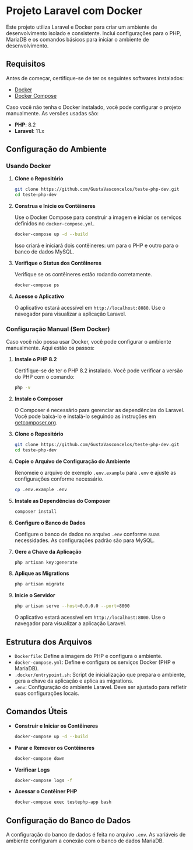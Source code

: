 # Projeto Laravel com Docker

Este projeto utiliza Laravel e Docker para criar um ambiente de desenvolvimento isolado e consistente. Inclui configurações para o PHP, MariaDB e os comandos básicos para iniciar o ambiente de desenvolvimento.

## Requisitos

Antes de começar, certifique-se de ter os seguintes softwares instalados:
- [Docker](https://docs.docker.com/get-docker/)
- [Docker Compose](https://docs.docker.com/compose/install/)

Caso você não tenha o Docker instalado, você pode configurar o projeto manualmente. As versões usadas são:
- **PHP**: 8.2
- **Laravel**: 11.x

## Configuração do Ambiente

### Usando Docker

1. **Clone o Repositório**

    ```sh
    git clone https://github.com/GustaVasconcelos/teste-php-dev.git
    cd teste-php-dev
    ```

2. **Construa e Inicie os Contêineres**

    Use o Docker Compose para construir a imagem e iniciar os serviços definidos no `docker-compose.yml`.

    ```sh
    docker-compose up -d --build
    ```

    Isso criará e iniciará dois contêineres: um para o PHP e outro para o banco de dados MySQL.

3. **Verifique o Status dos Contêineres**

    Verifique se os contêineres estão rodando corretamente.

    ```sh
    docker-compose ps
    ```

4. **Acesse o Aplicativo**

    O aplicativo estará acessível em `http://localhost:8080`. Use o navegador para visualizar a aplicação Laravel.

### Configuração Manual (Sem Docker)

Caso você não possa usar Docker, você pode configurar o ambiente manualmente. Aqui estão os passos:

1. **Instale o PHP 8.2**

    Certifique-se de ter o PHP 8.2 instalado. Você pode verificar a versão do PHP com o comando:

    ```sh
    php -v
    ```

2. **Instale o Composer**

    O Composer é necessário para gerenciar as dependências do Laravel. Você pode baixá-lo e instalá-lo seguindo as instruções em [getcomposer.org](https://getcomposer.org/).

3. **Clone o Repositório**

    ```sh
    git clone https://github.com/GustaVasconcelos/teste-php-dev.git
    cd teste-php-dev
    ```

4. **Copie o Arquivo de Configuração do Ambiente**

    Renomeie o arquivo de exemplo `.env.example` para `.env` e ajuste as configurações conforme necessário.

    ```sh
    cp .env.example .env
    ```

5. **Instale as Dependências do Composer**

    ```sh
    composer install
    ```

6. **Configure o Banco de Dados**

    Configure o banco de dados no arquivo `.env` conforme suas necessidades. As configurações padrão são para MySQL.

7. **Gere a Chave da Aplicação**

    ```sh
    php artisan key:generate
    ```

8. **Aplique as Migrations**

    ```sh
    php artisan migrate
    ```

9. **Inicie o Servidor**

    ```sh
    php artisan serve --host=0.0.0.0 --port=8000
    ```

    O aplicativo estará acessível em `http://localhost:8000`. Use o navegador para visualizar a aplicação Laravel.

## Estrutura dos Arquivos

- `Dockerfile`: Define a imagem do PHP e configura o ambiente.
- `docker-compose.yml`: Define e configura os serviços Docker (PHP e MariaDB).
- `.docker/entrypoint.sh`: Script de inicialização que prepara o ambiente, gera a chave da aplicação e aplica as migrations.
- `.env`: Configuração do ambiente Laravel. Deve ser ajustado para refletir suas configurações locais.

## Comandos Úteis

- **Construir e Iniciar os Contêineres**

    ```sh
    docker-compose up -d --build
    ```

- **Parar e Remover os Contêineres**

    ```sh
    docker-compose down
    ```

- **Verificar Logs**

    ```sh
    docker-compose logs -f
    ```

- **Acessar o Contêiner PHP**

    ```sh
    docker-compose exec testephp-app bash
    ```

## Configuração do Banco de Dados

A configuração do banco de dados é feita no arquivo `.env`. As variáveis de ambiente configuram a conexão com o banco de dados MariaDB.

